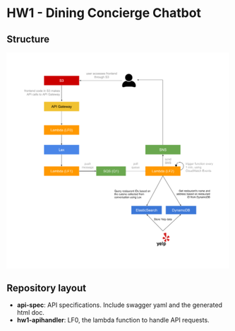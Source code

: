 # HW1 - Dining Concierge Chatbot

## Structure

![structure](./structure.png)

## Repository layout
* **api-spec**: API specifications. Include swagger yaml and the generated html doc.
* **hw1-apihandler**: LF0, the lambda function to handle API requests.